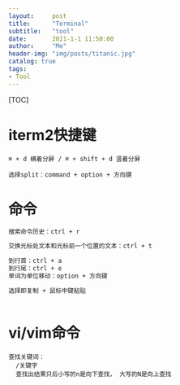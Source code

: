 ```yaml
---
layout:     post
title:      "Terminal"
subtitle:   "tool"
date:       2021-1-1 11:50:00
author:     "Me"
header-img: "img/posts/titanic.jpg"
catalog: true
tags:
- Tool
---
```


[TOC]



# iterm2快捷键

```
⌘ + d 横着分屏 / ⌘ + shift + d 竖着分屏

选择split：command + option + 方向键
```



# 命令

```bash
搜索命令历史：ctrl + r

交换光标处文本和光标前一个位置的文本：ctrl + t

到行首：ctrl + a
到行尾：ctrl + e
单词为单位移动：option + 方向键

选择即复制 + 鼠标中键粘贴



```



# vi/vim命令

```
查找关键词：
  /关键字
  查找出结果只后小写的n是向下查找， 大写的N是向上查找


```

